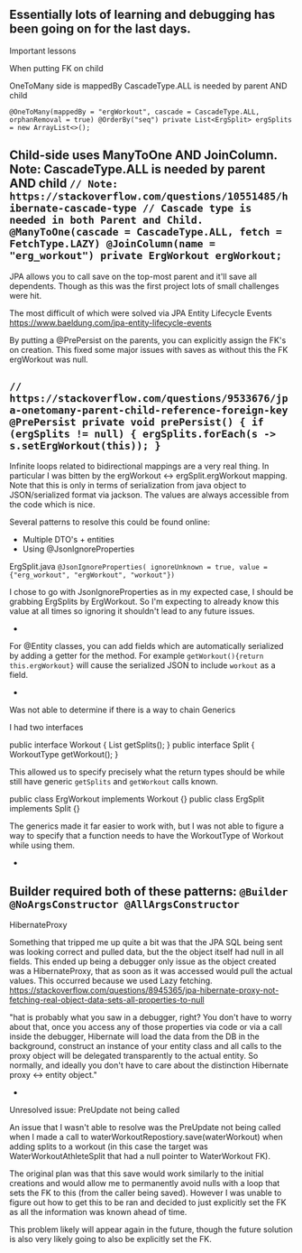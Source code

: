 Essentially lots of learning and debugging has been going on for the last days.
-
Important lessons

When putting FK on child

OneToMany side is mappedBy
CascadeType.ALL is needed by parent AND child

`
@OneToMany(mappedBy = "ergWorkout", cascade = CascadeType.ALL, orphanRemoval = true)
@OrderBy("seq")
private List<ErgSplit> ergSplits = new ArrayList<>();
`

Child-side uses ManyToOne AND JoinColumn. Note: CascadeType.ALL is needed by parent AND child
`
// Note: https://stackoverflow.com/questions/10551485/hibernate-cascade-type
// Cascade type is needed in both Parent and Child.
@ManyToOne(cascade = CascadeType.ALL, fetch = FetchType.LAZY)
@JoinColumn(name = "erg_workout")
private ErgWorkout ergWorkout;
`
-
JPA allows you to call save on the top-most parent and it'll save all dependents.
Though as this was the first project lots of small challenges were hit.

The most difficult of which were solved via JPA Entity Lifecycle Events
https://www.baeldung.com/jpa-entity-lifecycle-events

By putting a @PrePersist on the parents, you can explicitly assign the FK's on creation. This fixed some major issues with saves as without this the FK ergWorkout was null.

`
  // https://stackoverflow.com/questions/9533676/jpa-onetomany-parent-child-reference-foreign-key
  @PrePersist
  private void prePersist() {
    if (ergSplits != null) {
      ergSplits.forEach(s -> s.setErgWorkout(this));
    }
`
-
Infinite loops related to bidirectional mappings are a very real thing. In particular I was bitten by the ergWorkout <-> ergSplit.ergWorkout mapping. Note that this is only in terms of serialization from java object to JSON/serialized format via jackson. The values are always accessible from the code which is nice.

Several patterns to resolve this could be found online:
* Multiple DTO's + entities
* Using @JsonIgnoreProperties


ErgSplit.java
`
@JsonIgnoreProperties(
    ignoreUnknown = true,
    value = {"erg_workout", "ergWorkout", "workout"})
`

I chose to go with JsonIgnoreProperties as in my expected case, I should be grabbing ErgSplits by ErgWorkout. So I'm expecting to already know this value at all times so ignoring it shouldn't lead to any future issues.

-

For @Entity classes, you can add fields which are automatically serialized by adding a getter for the method. For example `getWorkout(){return this.ergWorkout}` will cause the serialized JSON to include `workout` as a field.

-
Was not able to determine if there is a way to chain Generics

I had two interfaces

public interface Workout<SplitType> { List<SplitType> getSplits(); }
public interface Split<WorkoutType> { WorkoutType getWorkout();  }


This allowed us to specify precisely what the return types should be while still have generic `getSplits` and `getWorkout` calls known.

public class ErgWorkout implements Workout<ErgSplit> {}
public class ErgSplit implements Split<ErgWorkout> {}

The generics made it far easier to work with, but I was not able to figure a way to specify that a function needs to have the WorkoutType of Workout<ErgSplit> while using them.

-

Builder required both of these patterns:
`
@Builder
@NoArgsConstructor
@AllArgsConstructor
`
-

HibernateProxy

Something that tripped me up quite a bit was that the JPA SQL being sent was looking correct and pulled data, but the the object itself had null in all fields.
This ended up being a debugger only issue as the object created was a HibernateProxy, that as soon as it was accessed would pull the actual values. This occurred because we used Lazy fetching.
https://stackoverflow.com/questions/8945365/jpa-hibernate-proxy-not-fetching-real-object-data-sets-all-properties-to-null

"hat is probably what you saw in a debugger, right? You don't have to worry about that, once you access any of those properties via code or via a call inside the debugger, Hibernate will load the data from the DB in the background, construct an instance of your entity class and all calls to the proxy object will be delegated transparently to the actual entity. So normally, and ideally you don't have to care about the distinction Hibernate proxy <-> entity object."

-

Unresolved issue: PreUpdate not being called

An issue that I wasn't able to resolve was the PreUpdate not being called when I made a call to waterWorkoutRepostiory.save(waterWorkout) when adding splits to a workout (in this case the target was WaterWorkoutAthleteSplit that had a null pointer to WaterWorkout FK).

The original plan was that this save would work similarly to the initial creations and would allow me to permanently avoid nulls with a loop that sets the FK to this (from the caller being saved). However I was unable to figure out how to get this to be ran and decided to just explicitly set the FK as all the information was known ahead of time.

This problem likely will appear again in the future, though the future solution is also very likely going to also be explicitly set the FK.
